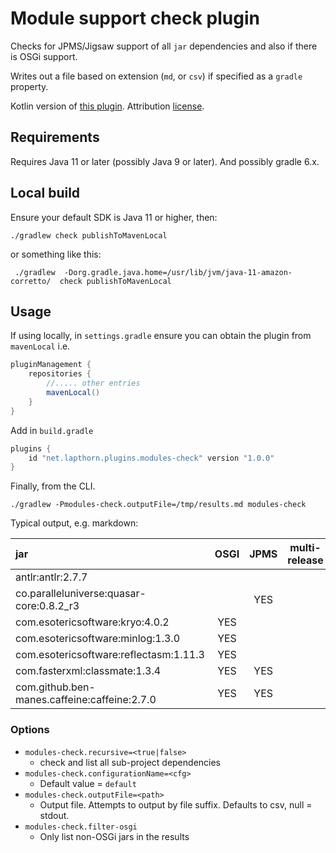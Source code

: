 # Module support check plugin

Checks for JPMS/Jigsaw support of all `jar` dependencies and also if there is OSGi support.

Writes out a file based on extension (`md`, or `csv`) if specified as a `gradle` property.

Kotlin version of [this plugin](https://github.com/woggioni/my-gradle-plugins/blob/master/jpms-check).
Attribution [license](licenses/woggioni.md).

## Requirements

Requires Java 11 or later (possibly Java 9 or later).  And possibly gradle 6.x.

## Local build

Ensure your default SDK is Java 11 or higher, then:

```shell script
./gradlew check publishToMavenLocal
```

or something like this:

```shell script
 ./gradlew  -Dorg.gradle.java.home=/usr/lib/jvm/java-11-amazon-corretto/  check publishToMavenLocal
```

## Usage

If using locally, in `settings.gradle` ensure you can obtain the plugin from `mavenLocal`
i.e.

```groovy
pluginManagement {
    repositories {
        //..... other entries
        mavenLocal()
    }
}
```

Add in `build.gradle`

```groovy
plugins {
    id "net.lapthorn.plugins.modules-check" version "1.0.0"
}
```

Finally, from the CLI.

```shell script
./gradlew -Pmodules-check.outputFile=/tmp/results.md modules-check
```

Typical output, e.g. markdown:

jar|OSGI|JPMS|multi-release|`module-info.class`|`Automatic-Module-Name`
:--|:--:|:--:|:-----------:|:-----------------:|:---------------------:
antlr:antlr:2.7.7|||||
co.paralleluniverse:quasar-core:0.8.2_r3||YES||YES|co.paralleluniverse.quasar.core
com.esotericsoftware:kryo:4.0.2|YES||||
com.esotericsoftware:minlog:1.3.0|YES||||
com.esotericsoftware:reflectasm:1.11.3|YES||||
com.fasterxml:classmate:1.3.4|YES|YES|||com.fasterxml.classmate
com.github.ben-manes.caffeine:caffeine:2.7.0|YES|YES|||com.github.benmanes.caffeine

### Options

* `modules-check.recursive=<true|false>`
    * check and list all sub-project dependencies 
* `modules-check.configurationName=<cfg>`
    * Default value = `default`
* `modules-check.outputFile=<path>`
    * Output file.  Attempts to output by file suffix. Defaults to csv, null = stdout.
* `modules-check.filter-osgi`
    * Only list non-OSGi jars in the results
    